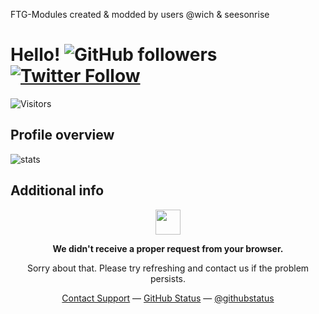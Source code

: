 FTG-Modules 
created & modded by users @wich & seesonrise




# Hello! <img alt="GitHub followers" src="https://img.shields.io/github/followers/HitaloSama?style=social" /> <a href="https://twitter.com/HitaloSama"><img alt="Twitter Follow" src="https://img.shields.io/twitter/follow/HitaloKun?style=social"></a>

![Visitors](https://visitor-badge.laobi.icu/badge?page_id=HitaloSama.HitaloSama)

## Profile overview

<img align="center" alt="stats" src="https://github-readme-stats.vercel.app/api?username=HitaloSama&show_icons=true&hide_border=true&count_private=true&theme=dark&custom_title=Hitalo's Statistics">

## Additional info

<p align="center">
	<img width="40" src="https://github.githubassets.com/images/spinners/octocat-spinner-64.gif">
<p align="center"><strong>We didn't receive a proper request from your browser.</strong></p>
<p align="center">Sorry about that. Please try refreshing and contact us if the problem persists.</p>
<p align="center">
	<a href="https://www.youtube.com/watch?v=dQw4w9WgXcQ">Contact Support</a> —
	<a href="https://www.youtube.com/watch?v=dQw4w9WgXcQ">GitHub Status</a> —
	<a href="https://www.youtube.com/watch?v=dQw4w9WgXcQ">@githubstatus</a>
</p>
<p></p>
<p></p>
</p>
